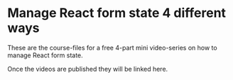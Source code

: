 # Manage React form state 4 different ways

These are the course-files for a free 4-part mini video-series on how to manage
React form state.

Once the videos are published they will be linked here.
